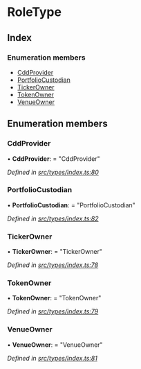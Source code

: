 # RoleType

## Index

### Enumeration members

* [CddProvider](roletype.md#cddprovider)
* [PortfolioCustodian](roletype.md#portfoliocustodian)
* [TickerOwner](roletype.md#tickerowner)
* [TokenOwner](roletype.md#tokenowner)
* [VenueOwner](roletype.md#venueowner)

## Enumeration members

### CddProvider

• **CddProvider**: = "CddProvider"

_Defined in_ [_src/types/index.ts:80_](https://github.com/PolymathNetwork/polymesh-sdk/blob/1221e467/src/types/index.ts#L80)

### PortfolioCustodian

• **PortfolioCustodian**: = "PortfolioCustodian"

_Defined in_ [_src/types/index.ts:82_](https://github.com/PolymathNetwork/polymesh-sdk/blob/1221e467/src/types/index.ts#L82)

### TickerOwner

• **TickerOwner**: = "TickerOwner"

_Defined in_ [_src/types/index.ts:78_](https://github.com/PolymathNetwork/polymesh-sdk/blob/1221e467/src/types/index.ts#L78)

### TokenOwner

• **TokenOwner**: = "TokenOwner"

_Defined in_ [_src/types/index.ts:79_](https://github.com/PolymathNetwork/polymesh-sdk/blob/1221e467/src/types/index.ts#L79)

### VenueOwner

• **VenueOwner**: = "VenueOwner"

_Defined in_ [_src/types/index.ts:81_](https://github.com/PolymathNetwork/polymesh-sdk/blob/1221e467/src/types/index.ts#L81)


